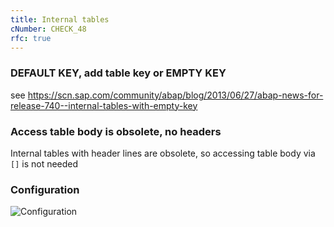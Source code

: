 ```yaml
---
title: Internal tables
cNumber: CHECK_48
rfc: true
---
```


### DEFAULT KEY, add table key or EMPTY KEY

see https://scn.sap.com/community/abap/blog/2013/06/27/abap-news-for-release-740--internal-tables-with-empty-key

### Access table body is obsolete, no headers

Internal tables with header lines are obsolete, so accessing table body via `[]` is not needed

### Configuration
![Configuration](/img/default_conf.png)
